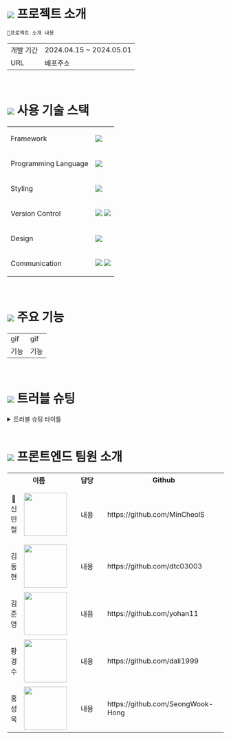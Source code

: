 # <img src="https://github.com/Taskify-team4/Taskify/assets/97032929/9441e696-ceb7-4257-9733-947f53b1ca45"> 프로젝트 소개
```javascript
프로젝트 소개 내용
```
<table>
  <tbody>
    <tr>
      <td>개발 기간</td>
      <td>2024.04.15 ~ 2024.05.01</td>
    </tr>
    <tr>
      <td>URL</td>
      <td>배포주소</td>
    </tr>
  </tbody>
</table>

<br />

# <img src="https://github.com/Taskify-team4/Taskify/assets/97032929/9441e696-ceb7-4257-9733-947f53b1ca45"> 사용 기술 스택
<table>
  <tbody>
    <tr>
      <tr>
        <td><p>Framework</p></td>
        <td><img src="https://img.shields.io/badge/Next-black?style=for-the-badge&logo=next.js&logoColor=white"></td>
      </tr>
      <tr>
        <td><p>Programming Language</p></td>
        <td><img src="https://img.shields.io/badge/typescript-%23007ACC.svg?style=for-the-badge&logo=typescript&logoColor=white"></td>
      </tr>
      <tr>
        <td><p>Styling</p></td>
        <td><img src="https://img.shields.io/badge/styled components-DB7093?style=for-the-badge&logo=styled-components&logoColor=white"/></td>
      </tr>
      <tr>
        <td><p>Version Control</p></td>
        <td><img src="https://img.shields.io/badge/git-%23F05033.svg?style=for-the-badge&logo=git&logoColor=white"> <img src="https://img.shields.io/badge/github-%23121011.svg?style=for-the-badge&logo=github&logoColor=white"></td>
      </tr>
      <tr>
        <td><p>Design</p></td>
        <td><img src="https://img.shields.io/badge/figma-%23F24E1E.svg?style=for-the-badge&logo=figma&logoColor=white"></td>
      </tr>
      <tr>
        <td><p>Communication</p></td>
        <td><img src="https://img.shields.io/badge/Notion-%23800000.svg?style=for-the-badge&logo=notion&logoColor=white"> <img src="https://img.shields.io/badge/Discord-%235865F2.svg?style=for-the-badge&logo=discord&logoColor=white"></td>
      </tr>          
    </tr>
  </tbody>
</table>

<br />

# <img src="https://github.com/Taskify-team4/Taskify/assets/97032929/9441e696-ceb7-4257-9733-947f53b1ca45"> 주요 기능
<table>
  <tbody>
    <tr>
      <td>gif</td>
      <td>gif</td>
    </tr>
    <tr>
      <td align="center">기능</td>
      <td align="center">기능</td>
    </tr>
  </tbody>
</table>

<br />

# <img src="https://github.com/Taskify-team4/Taskify/assets/97032929/9441e696-ceb7-4257-9733-947f53b1ca45"> 트러블 슈팅
<details>
  <summary>트러블 슈팅 타이틀</summary> <br />

  ``
  문제상황
  ``

  내용
  
  ``
  해결방안
  ``
  
  내용

  <br />
</details>

<br />

# <img src="https://github.com/Taskify-team4/Taskify/assets/97032929/9441e696-ceb7-4257-9733-947f53b1ca45"> 프론트엔드 팀원 소개
<table>
  <tbody>
    <tr>
      <tr>
        <th colspan="2">이름</th>
        <th width="250">담당</th>
        <th width="330">Github</th>
      </tr>
      <tr>
        <td align="center"><p>🚩<br />신민철</p></td>
        <td><img src="https://avatars.githubusercontent.com/u/97032929?v=4" width=100 height=100></td>
        <td align="center">
          내용
        </td>
        <td>https://github.com/MinCheolS</td>
      </tr>
      <tr>
        <td align="center"><p>김동현</p></td>
        <td><img src="https://avatars.githubusercontent.com/u/66206266?v=4" width=100 height=100></td>
        <td align="center">
          내용
        </td>
        <td>https://github.com/dtc03003</td>
      </tr>
      <tr>
        <td align="center"><p>김준영</p></td>
        <td><img src="https://avatars.githubusercontent.com/u/40304565?v=4" width=100 height=100> </td>
        <td align="center">
          내용
        </td>
        <td>https://github.com/yohan11</td>
      </tr>
      <tr>
        <td align="center"><p>황경수</p></td>
        <td><img src="https://avatars.githubusercontent.com/u/75316998?v=4" width=100 height=100> </td>
        <td align="center">
          내용
        </td>
        <td>https://github.com/dali1999</td>
      </tr>
      <tr>
        <td align="center"><p>홍성욱</p></td>
        <td><img src="https://avatars.githubusercontent.com/u/155031984?v=4" width=100 height=100> </td>
        <td align="center">
          내용
        </td>
        <td>https://github.com/SeongWook-Hong</td>
      </tr>
    </tr>
  </tbody>
</table>
